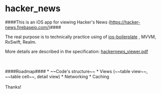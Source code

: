 # hacker_news

####This is an iOS app for viewing Hacker's News (https://hacker-news.firebaseio.com/)####

The real purpose is to technically practice using of [ios-boilerplate](https://github.com/Innovatube/ios-boilerplate) , MVVM, RxSwift, Realm. 

More details are described in the specification: [hackernews_viewer.pdf](http://nbviewer.jupyter.org/github/Innovatube/hacker_news/blob/master/hackernews_viewer.pdf)

<br/>
<br/>
####Roadmap####
 * ~~Code's structure~~
 * Views (~~table view~~, ~~table cell~~, detail view)
 * Networking
 * Caching
<br/>
<br/>
Thanks!
